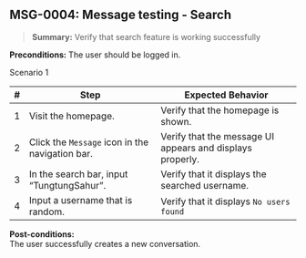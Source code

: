 ## **MSG-0004:** Message testing - Search  

> **Summary:** Verify that search feature is working successfully  <br>

**Preconditions:** The user should be logged in.

Scenario 1 

 | \# | Step | Expected Behavior | 
 |----|------|-------------------| 
 |  1 |   Visit the homepage.                             | Verify that the homepage is shown.  | 
 |  2 |   Click the `Message` icon in the navigation bar.   | Verify that the message UI appears and displays properly.   | 
 |  3 |   In the search bar, input “TungtungSahur”.       | Verify that it displays the searched username.   |  
 |  4 |   Input a username that is random.                      | Verify that it displays `No users found`   |  

**Post-conditions:**  
The user successfully creates a new conversation.